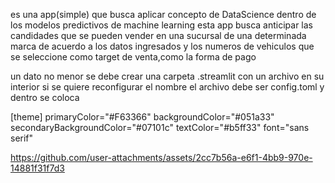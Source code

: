 es una app(simple)  que busca aplicar concepto de DataScience
dentro de los modelos predictivos de machine learning
esta app busca anticipar las candidades
que se pueden vender en una sucursal de una determinada marca
de acuerdo a los datos ingresados y los numeros  de vehiculos
que se seleccione como target de venta,como la forma de pago

un dato no menor se debe crear una carpeta .streamlit 
con un archivo en su interior si se quiere reconfigurar 
el nombre el archivo debe ser 
config.toml
y dentro se coloca 

[theme]
primaryColor="#F63366"
backgroundColor="#051a33"
secondaryBackgroundColor="#07101c"
textColor="#b5ff33"
font="sans serif"



https://github.com/user-attachments/assets/2cc7b56a-e6f1-4bb9-970e-14881f31f7d3




